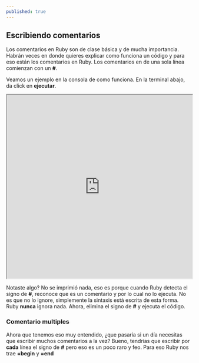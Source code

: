```yaml
---
published: true
---
```

## Escribiendo comentarios


Los comentarios en Ruby son de clase básica y de mucha importancia. Habrán veces en donde quieres explicar como funciona un código y para eso están los comentarios en Ruby. Los comentarios en de una sola línea comienzan con un **#**.



Veamos un ejemplo en la consola de como funciona. En la terminal abajo, da click en **ejecutar**.

<iframe src="https://paiza.io/projects/e/h0n-c_fKwCLEHN_IrCIucA?theme=monokai" width="100%" height="500" scrolling="no" seamless="seamless"></iframe>


Notaste algo? No se imprimió nada, eso es porque cuando Ruby detecta el signo de **#**, reconoce que es un comentario y por lo cual no lo ejecuta. No es que no lo ignore, simplemente la sintaxis está escrita de esta forma. Ruby **nunca** ignora nada. Ahora, elimina el signo de **#** y ejecuta el código.


### Comentario multiples

Ahora que tenemos eso muy entendido, ¿que pasaría si un día necesitas que escribir muchos comentarios a la vez? Bueno, tendrías que escribir por **cada** línea el signo de **#** pero eso es un poco raro y feo. Para eso Ruby nos trae **=begin** y **=end**



        
        
 
